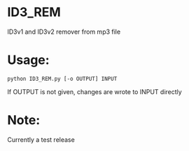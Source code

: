 # ID3_REM
ID3v1 and ID3v2 remover from mp3 file

# Usage:
    python ID3_REM.py [-o OUTPUT] INPUT
    
If OUTPUT is not given, changes are wrote to INPUT directly

# Note:
Currently a test release
